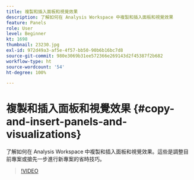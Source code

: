 ```yaml
---
title: 複製和插入面板和視覺效果
description: 了解如何在 Analysis Workspace 中複製和插入面板和視覺效果
feature: Panels
role: User
level: Beginner
kt: 1698
thumbnail: 23230.jpg
exl-id: 972d49a3-af5e-4f57-bb50-90b6b16bc7d8
source-git-commit: 980e3069b31ee572366e269143d2f45387f2b682
workflow-type: ht
source-wordcount: '54'
ht-degree: 100%

---
```


# 複製和插入面板和視覺效果 {#copy-and-insert-panels-and-visualizations}

了解如何在 Analysis Workspace 中複製和插入面板和視覺效果。這些是調整目前專案或搶先一步進行新專案的省時技巧。

>[!VIDEO](https://video.tv.adobe.com/v/23230/?quality=12&learn=on)
